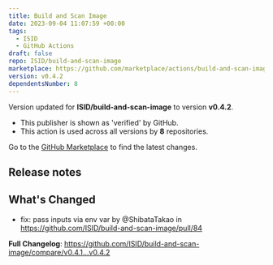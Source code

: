 ```yaml
---
title: Build and Scan Image
date: 2023-09-04 11:07:59 +00:00
tags:
  - ISID
  - GitHub Actions
draft: false
repo: ISID/build-and-scan-image
marketplace: https://github.com/marketplace/actions/build-and-scan-image
version: v0.4.2
dependentsNumber: 8
---
```



Version updated for **ISID/build-and-scan-image** to version **v0.4.2**.
- This publisher is shown as 'verified' by GitHub.
- This action is used across all versions by **8** repositories.

Go to the [GitHub Marketplace](https://github.com/marketplace/actions/build-and-scan-image) to find the latest changes.

## Release notes

## What's Changed
* fix: pass inputs via env var by @ShibataTakao in https://github.com/ISID/build-and-scan-image/pull/84


**Full Changelog**: https://github.com/ISID/build-and-scan-image/compare/v0.4.1...v0.4.2
